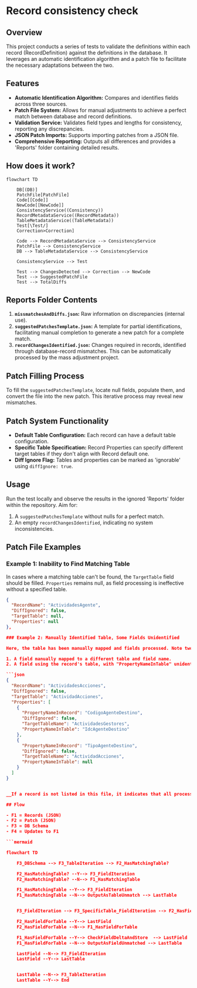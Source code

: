 # Record consistency check

## Overview

This project conducts a series of tests to validate the definitions within each record (RecordDefinition) against the definitions in the database. It leverages an automatic identification algorithm and a patch file to facilitate the necessary adaptations between the two.

## Features

- **Automatic Identification Algorithm:** Compares and identifies fields across three sources.
- **Patch File System:** Allows for manual adjustments to achieve a perfect match between database and record definitions.
- **Validation Service:** Validates field types and lengths for consistency, reporting any discrepancies.
- **JSON Patch Imports:** Supports importing patches from a JSON file.
- **Comprehensive Reporting:** Outputs all differences and provides a 'Reports' folder containing detailed results.

## How does it work?

```mermaid
flowchart TD

    DB[(DB)]
    PatchFile[PatchFile]
    Code[[Code]]
    NewCode[[NewCode]]
    ConsistencyService((Consistency))
    RecordMetadataService((RecordMetadata))
    TableMetadataService((TableMetadata))
    Test[\Test/]
    Correction>Correction]

    Code --> RecordMetadataService --> ConsistencyService
    PatchFile --> ConsistencyService
    DB --> TableMetadataService --> ConsistencyService

    ConsistencyService --> Test

    Test --> ChangesDetected --> Correction --> NewCode
    Test --> SuggestedPatchFile
    Test --> TotalDiffs
```

## Reports Folder Contents

1. **`missmatchesAndDiffs.json`:** Raw information on discrepancies (internal use).
2. **`suggestedPatchesTemplate.json`:** A template for partial identifications, facilitating manual completion to generate a new patch for a complete match.
3. **`recordChangesIdentified.json`:** Changes required in records, identified through database-record mismatches. This can be automatically processed by the mass adjustment project.

## Patch Filling Process

To fill the `suggestedPatchesTemplate`, locate null fields, populate them, and convert the file into the new patch. This iterative process may reveal new mismatches.

## Patch System Functionality

- **Default Table Configuration:** Each record can have a default table configuration.
- **Specific Table Specification:** Record Properties can specify different target tables if they don't align with Record default one.
- **Diff Ignore Flag:** Tables and properties can be marked as 'ignorable' using `diffIgnore: true`.

## Usage

Run the test locally and observe the results in the ignored 'Reports' folder within the repository. Aim for:

1. A `suggestedPatchesTemplate` without nulls for a perfect match.
2. An empty `recordChangesIdentified`, indicating no system inconsistencies.

## Patch File Examples

### Example 1: Inability to Find Matching Table

In cases where a matching table can't be found, the `TargetTable` field should be filled. `Properties` remains null, as field processing is ineffective without a specified table.

````json
{
  "RecordName": "ActividadesAgente",
  "DiffIgnored": false,
  "TargetTable": null,
  "Properties": null
},

### Example 2: Manually Identified Table, Some Fields Unidentified

Here, the table has been manually mapped and fields processed. Note two field entries:

1. A field manually mapped to a different table and field name.
2. A field using the record's table, with "PropertyNameInTable" unidentified.

```json
{
  "RecordName": "ActividadesAcciones",
  "DiffIgnored": false,
  "TargetTable": "ActividadAcciones",
  "Properties": [
    {
      "PropertyNameInRecord": "CodigoAgenteDestino",
      "DiffIgnored": false,
      "TargetTableName": "ActividadesGestores",
      "PropertyNameInTable": "IdcAgenteDestino"
    },
    {
      "PropertyNameInRecord": "TipoAgenteDestino",
      "DiffIgnored": false,
      "TargetTableName": "ActividadAcciones",
      "PropertyNameInTable": null
    }
  ]
}


__If a record is not listed in this file, it indicates that all processing has been successfully automated.__

## Flow

- F1 = Records (JSON)
- F2 = Patch (JSON)
- F3 = DB Schema
- F4 = Updates to F1

```mermaid

flowchart TD

    F3_DBSchema --> F3_TableIteration --> F2_HasMatchingTable?

    F2_HasMatchingTable? --Y--> F3_FieldIteration
    F2_HasMatchingTable? --N--> F1_HasMatchingTable

    F1_HasMatchingTable --Y--> F3_FieldIteration
    F1_HasMatchingTable --N--> OutputAsTableUnmatch --> LastTable


    F3_FieldIteration --> F3_SpecificTable_FieldIteration --> F2_HasFieldForTable

    F2_HasFieldForTable --Y--> LastField
    F2_HasFieldForTable --N--> F1_HasFieldForTable

    F1_HasFieldForTable --Y--> CheckFieldDeltaAndStore  --> LastField
    F1_HasFieldForTable --N--> OutputAsFieldUnmatched --> LastTable

    LastField --N--> F3_FieldIteration
    LastField --Y--> LastTable


    LastTable --N--> F3_TableIteration
    LastTable --Y--> End



````
